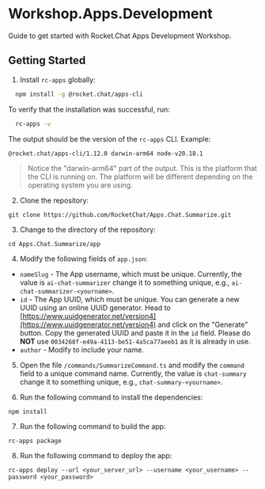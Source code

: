 # Workshop.Apps.Development
Guide to get started with Rocket.Chat Apps Development Workshop.

## Getting Started

1. Install `rc-apps` globally:

```bash
  npm install -g @rocket.chat/apps-cli
```

To verify that the installation was successful, run:

```bash
  rc-apps -v
```
The output should be the version of the `rc-apps` CLI. Example:

```bash
@rocket.chat/apps-cli/1.12.0 darwin-arm64 node-v20.18.1
```

> Notice the "darwin-arm64" part of the output. This is the platform that the CLI is running on. The platform will be different depending on the operating system you are using.

2. Clone the repository:
```
git clone https://github.com/RocketChat/Apps.Chat.Summarize.git
```

3. Change to the directory of the repository:
```
cd Apps.Chat.Summarize/app 
```

4. Modify the following fields of `app.json`:
- `nameSlug` - The App username, which must be unique. Currently, the value is `ai-chat-summarizer` change it to something unique, e.g., `ai-chat-summarizer-<yourname>`.
- `id` - The App UUID, which must be unique. You can generate a new UUID using an online UUID generator. Head to [https://www.uuidgenerator.net/version4](https://www.uuidgenerator.net/version4) and click on the "Generate" button. Copy the generated UUID and paste it in the `id` field. Please do **NOT** use `0034268f-e49a-4113-be51-4a5ca77aeeb1` as it is already in use.
- `author` - Modify to include your name.

5. Open the file `/commands/SummarizeCommand.ts` and modify the `command` field to a unique command name. Currently, the value is `chat-summary` change it to something unique, e.g., `chat-summary-<yourname>`.

6. Run the following command to install the dependencies:
```
npm install
```

7. Run the following command to build the app:
```
rc-apps package
```

8. Run the following command to deploy the app:
```
rc-apps deploy --url <your_server_url> --username <your_username> --password <your_password>
```
